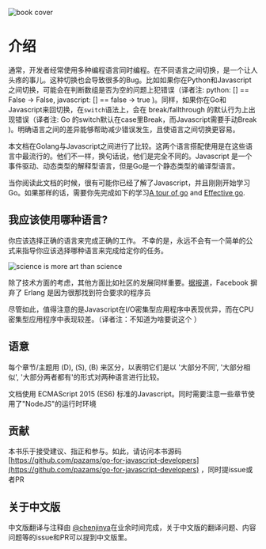 ![book cover](./images/cover.png)

# 介绍

通常，开发者经常使用多种编程语言同时编程。在不同语言之间切换，是一个让人头疼的事儿。这种切换也会导致很多的Bug。比如如果你在Python和Javascript之间切换，可能会在判断数组是否为空的问题上犯错误（译者注: python: [] == False -> False, javascript: [] == false -> true )。同样，如果你在Go和Javascript来回切换，在`switch`语法上，会在 break/fallthrough 的默认行为上出现错误（译者注: Go 的switch默认在case里Break，而Javascript需要手动Break )。明确语言之间的差异能够帮助减少错误发生，且使语言之间切换更容易。

本文档在Golang与Javascript之间进行了比较。这两个语言搭配使用是在这些语言中最流行的。他们不一样，换句话说，他们是完全不同的。Javascript 是一个事件驱动、动态类型的解释型语言，但是Go是一个静态类型的编译型语言。

当你阅读此文档的时候，很有可能你已经了解了Javascript，并且刚刚开始学习Go。如果那样的话，需要你先完成如下的学习[A tour of go](https://tour.golang.org) and [Effective go](https://golang.org/doc/effective_go.html).


## 我应该使用哪种语言?

你应该选择正确的语言来完成正确的工作。
不幸的是，永远不会有一个简单的公式来指导你应该选择哪种语言来完成给定你的任务。


![science is more art than science](./images/science_art.png)

除了技术方面的考虑，其他方面比如社区的发展同样重要。[据报道](http://highscalability.com/blog/2014/2/26/the-whatsapp-architecture-facebook-bought-for-19-billion.html)，Facebook 摒弃了 Erlang 是因为很那找到符合要求的程序员

尽管如此，值得注意的是Javascript在I/O密集型应用程序中表现优异，而在CPU密集型应用程序中表现较差。（译者注：不知道为啥要说这个 ）


## 语意

每个章节/主题用 (D), (S), (B) 来区分，以表明它们是以 '大部分不同', '大部分相似', '大部分两者都有'的形式对两种语言进行比较。

文档使用  ECMAScript 2015 (ES6) 标准的Javascript。同时需要注意一些章节使用了"NodeJS"的运行时环境


## 贡献

本书乐于接受建议、指正和参与。如此，请访问本书源码 [https://github.com/pazams/go-for-javascript-developers](https://github.com/pazams/go-for-javascript-developers) ，同时提issue或者PR

## 关于中文版

中文版翻译与注释由 [@chenjinya](https://github.com/chenjinya/go-for-javascript-developers)在业余时间完成，关于中文版的翻译问题、内容问题等的issue和PR可以提到中文版里。